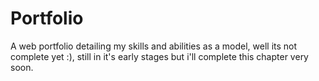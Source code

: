 # Portfolio
A web portfolio detailing my skills and abilities as a model, well its not complete yet :), still in it's early stages but i'll complete this chapter very soon. 

